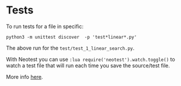 # Tests

To run tests for a file in specific:


```
python3 -m unittest discover  -p 'test*linear*.py'
```

The above run for the `test/test_1_linear_search.py`.

With Neotest you can use `:lua require('neotest').watch.toggle()` to watch
a test file that will run each time you save the source/test file.

More info [here](https://github.com/nvim-neotest/neotest#watch-tests).
